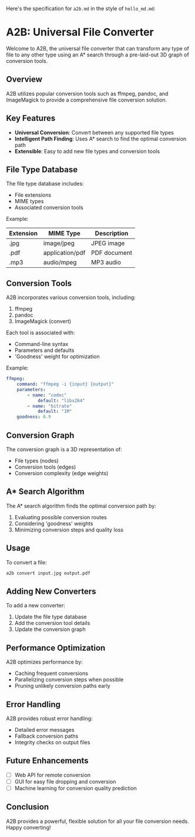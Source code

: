 Here's the specification for `a2b.md` in the style of `hello_md.md`:

# A2B: Universal File Converter

Welcome to A2B, the universal file converter that can transform any type of file to any other type using an A* search through a pre-laid-out 3D graph of conversion tools.

## Overview

A2B utilizes popular conversion tools such as ffmpeg, pandoc, and ImageMagick to provide a comprehensive file conversion solution.

## Key Features

- **Universal Conversion**: Convert between any supported file types
- **Intelligent Path Finding**: Uses A* search to find the optimal conversion path
- **Extensible**: Easy to add new file types and conversion tools

## File Type Database

The file type database includes:

- File extensions
- MIME types
- Associated conversion tools

Example:

| Extension | MIME Type | Description |
|-----------|-----------|-------------|
| .jpg      | image/jpeg| JPEG image  |
| .pdf      | application/pdf | PDF document |
| .mp3      | audio/mpeg | MP3 audio |

## Conversion Tools

A2B incorporates various conversion tools, including:

1. ffmpeg
2. pandoc
3. ImageMagick (convert)

Each tool is associated with:

- Command-line syntax
- Parameters and defaults
- 'Goodness' weight for optimization

Example:

```yaml
ffmpeg:
	command: "ffmpeg -i {input} {output}"
	parameters:
		- name: "codec"
			default: "libx264"
		- name: "bitrate"
			default: "1M"
	goodness: 0.9
```

## Conversion Graph

The conversion graph is a 3D representation of:

- File types (nodes)
- Conversion tools (edges)
- Conversion complexity (edge weights)

## A* Search Algorithm

The A* search algorithm finds the optimal conversion path by:

1. Evaluating possible conversion routes
2. Considering 'goodness' weights
3. Minimizing conversion steps and quality loss

## Usage

To convert a file:

```bash
a2b convert input.jpg output.pdf
```

## Adding New Converters

To add a new converter:

1. Update the file type database
2. Add the conversion tool details
3. Update the conversion graph

## Performance Optimization

A2B optimizes performance by:

- Caching frequent conversions
- Parallelizing conversion steps when possible
- Pruning unlikely conversion paths early

## Error Handling

A2B provides robust error handling:

- Detailed error messages
- Fallback conversion paths
- Integrity checks on output files

## Future Enhancements

- [ ] Web API for remote conversion
- [ ] GUI for easy file dropping and conversion
- [ ] Machine learning for conversion quality prediction

## Conclusion

A2B provides a powerful, flexible solution for all your file conversion needs. Happy converting!

[^1]: The 'goodness' weight is a heuristic measure of the tool's efficiency and output quality.
